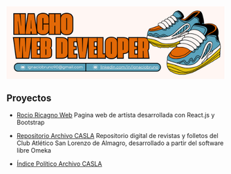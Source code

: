 
<picture>
 <source media="(prefers-color-scheme: dark)" srcset="nachoHeader.png">
 <source media="(prefers-color-scheme: light)" srcset="nachoHeader.png">
 <img alt="Image header info" src="nachoHeader.png">
</picture>

## Proyectos

- [Rocio Ricagno Web](https://rocioricagno.ar/)
  Pagina web de artísta desarrollada con React.js y Bootstrap
  
- [Repositorio Archivo CASLA](http://repositorio.archivocasla.com.ar/)
  Repositorio digital de revistas y folletos del Club Atlético San Lorenzo de Almagro, desarrollado a partir del software libre Omeka

- [Índice Político Archivo CASLA](http://indice.archivocasla.com.ar/vocab/index.php)
<!--
**i-bruno/i-bruno** is a ✨ _special_ ✨ repository because its `README.md` (this file) appears on your GitHub profile.

Here are some ideas to get you started:

- 🔭 I’m currently working on ...
- 🌱 I’m currently learning ...
- 👯 I’m looking to collaborate on ...
- 🤔 I’m looking for help with ...
- 💬 Ask me about ...
- 📫 How to reach me: ...
- 😄 Pronouns: ...
- ⚡ Fun fact: ...
-->





